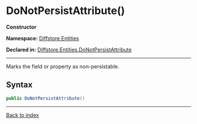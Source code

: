 # DoNotPersistAttribute()

**Constructor**

**Namespace:** [Diffstore.Entities](Diffstore.Entities.md)

**Declared in:** [Diffstore.Entities.DoNotPersistAttribute](Diffstore.Entities.DoNotPersistAttribute.md)

------



Marks the field or property as non-persistable.


## Syntax

```csharp
public DoNotPersistAttribute()
```

------

[Back to index](index.md)